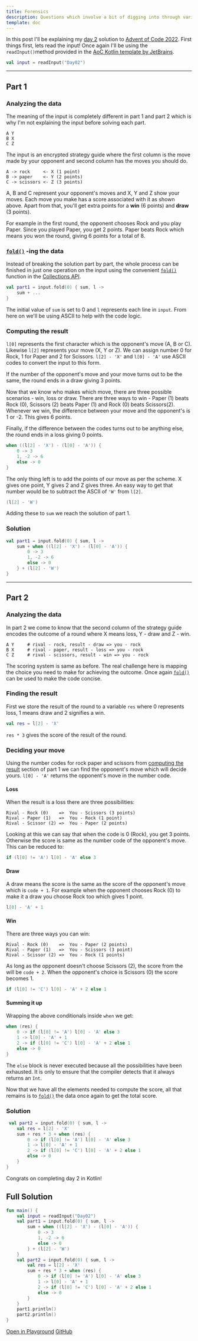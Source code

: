 ```yaml
---
title: Forensics
description: Questions which involve a bit of digging into through various methods.
template: doc
---
```

In this post I'll be explaining my [day 2](https://adventofcode.com/2022/day/2)
solution to [Advent of Code 2022](https://adventofcode.com/2022). First things first,
lets read the input! Once again I'll be using the `readInput()`method provided in the 
[AoC Kotlin template by JetBrains](https://github.com/kotlin-hands-on/advent-of-code-kotlin-template).

```kotlin
val input = readInput("Day02")
```
---
## Part 1

### Analyzing the data
The meaning of the input is completely different in part 1 and part 2 which is why
I'm not explaining the input before solving each part.

```
A Y
B X
C Z
```

The input is an encrypted strategy guide where the first column is the move made by your
opponent and second column has the moves you should do. 

```
A -> rock     <- X (1 point)
B -> paper    <- Y (2 points)
C -> scissors <- Z (3 points)
```
A, B and C represent your opponent's moves and X, Y and Z show your moves. Each move you make
has a score associated with it as shown above. Apart from that, you'll get extra points for
a **win** (6 points) and **draw** (3 points).

For example in the first round, the opponent chooses Rock and you play Paper. Since you played
Paper, you get 2 points. Paper beats Rock which means you won the round, giving 6 points for a
total of 8.

### [`fold()`](https://kotlinlang.org/api/latest/jvm/stdlib/kotlin.collections/fold.html) -ing the data
Instead of breaking the solution part by part, the whole process can be finished in just one
operation on the input using the convenient [`fold()`](https://kotlinlang.org/api/latest/jvm/stdlib/kotlin.collections/fold.html) function in the [Collections API](https://kotlinlang.org/api/latest/jvm/stdlib/kotlin.collections/).

```kotlin
val part1 = input.fold(0) { sum, l ->
    sum + ...
}
```

The initial value of `sum` is set to 0 and `l` represents each line in `input`. From here on we'll
be using ASCII to help with the code logic. 

### Computing the result

`l[0]` represents the first character which is the opponent's
move (A, B or C). Likewise `l[2]` represents your move (X, Y or Z). We can assign number 0 for Rock, 
1 for Paper and 2 for Scissors. `l[2] - 'X'` and `l[0] - 'A'` use ASCII codes to convert the input
to this form. 

If the number of the opponent's move and your move turns out to be the same, the round ends in a draw
giving 3 points.

Now that we know who makes which move, there are three possible scenarios - win, loss or draw.
There are three ways to win - Paper (1) beats Rock (0), Scissors (2) beats Paper (1) and Rock (0)
beats Scissors(2). Whenever we win, the difference between your move and the opponent's is 1 or -2.
This gives 6 points.

Finally, if the difference between the codes turns out to be anything else, the round ends in a loss
giving 0 points.

```kotlin
when ((l[2] - 'X') - (l[0] - 'A')) {
    0 -> 3
    1, -2 -> 6
    else -> 0
}
```
The only thing left is to add the points of our move as per the scheme. X gives one point, Y
gives 2 and Z gives three. An easy way to get that number would be to subtract the ASCII of 
`'W'` from `l[2]`.

```kotlin
(l[2] - 'W')
```

Adding these to `sum` we reach the solution of part 1.

### Solution
```kotlin
val part1 = input.fold(0) { sum, l ->
    sum + when ((l[2] - 'X') - (l[0] - 'A')) {
        0 -> 3
        1, -2 -> 6
        else -> 0
    } + (l[2] - 'W')
}
```
---
## Part 2

### Analyzing the data
In part 2 we come to know that the second column of the strategy guide encodes the outcome of
a round where X means loss, Y - draw and Z - win.

```
A Y     # rival - rock, result - draw => you - rock
B X     # rival - paper, result - loss => you - rock 
C Z     # rival - scissors, result - win => you - rock
```

The scoring system is same as before. The real challenge here is mapping the choice you need to
make for achieving the outcome. Once again [`fold()`](#fold--ing-the-data) can be used to make the code concise.


### Finding the result
First we store the result of the round to a variable `res` where 0 represents loss, 1 means draw
and 2 signifies a win.

```kotlin
val res = l[2] - 'X'
```

`res * 3` gives the score of the result of the round.

### Deciding your move
Using the number codes for rock paper and scissors from [computing the result](#computing-the-result)
section of part 1 we can find the opponent's move which will decide yours. `l[0] - 'A'` returns the
opponent's move in the number code.

#### Loss
When the result is a loss there are three possibilities:
```
Rival - Rock (0)    =>  You - Scissors (3 points)
Rival - Paper (1)   =>  You - Rock (1 point)
Rival - Scissor (2) =>  You - Paper (2 points)

```
Looking at this we can say that when the code is 0 (Rock), you get 3 points. Otherwise the score 
is same as the number code of the opponent's move. This can be reduced to:
```kotlin
if (l[0] != 'A') l[0] - 'A' else 3
```

#### Draw
A draw means the score is the same as the score of the opponent's move which is `code + 1`. For example
when the opponent chooses Rock (0) to make it a draw you choose Rock too which gives 1 point.
```kotlin
l[0] - 'A' + 1
```

#### Win
There are three ways you can win:
```
Rival - Rock (0)    =>  You - Paper (2 points)
Rival - Paper (1)   =>  You - Scissors (3 point)
Rival - Scissor (2) =>  You - Rock (1 points)
```
As long as the opponent doesn't choose Scissors (2), the score from the will be `code + 2`. When
the opponent's choice is Scissors (0) the score becomes 1. 
```kotlin
if (l[0] != 'C') l[0] - 'A' + 2 else 1
```

#### Summing it up
Wrapping the above conditionals inside `when` we get: 
```kotlin
when (res) {
    0 -> if (l[0] != 'A') l[0] - 'A' else 3
    1 -> l[0] - 'A' + 1
    2 -> if (l[0] != 'C') l[0] - 'A' + 2 else 1
    else -> 0
}
```
The `else` block is never executed because all the possibilities have been exhausted. It is only
to ensure that the compiler detects that it always returns an `Int`.

Now that we have all the elements needed to compute the score, all that remains is to 
[`fold()`](#fold--ing-the-data) the data once again to get the total score.

### Solution


```kotlin
 val part2 = input.fold(0) { sum, l ->
    val res = l[2] - 'X'
    sum + res * 3 + when (res) {
        0 -> if (l[0] != 'A') l[0] - 'A' else 3
        1 -> l[0] - 'A' + 1
        2 -> if (l[0] != 'C') l[0] - 'A' + 2 else 1
        else -> 0
    }
}
```
Congrats on completing day 2 in Kotlin!

## Full Solution
```kotlin
fun main() {
    val input = readInput("Day02")
    val part1 = input.fold(0) { sum, l ->
        sum + when ((l[2] - 'X') - (l[0] - 'A')) {
            0 -> 3
            1, -2 -> 6
            else -> 0
        } + (l[2] - 'W')
    }
    val part2 = input.fold(0) { sum, l ->
        val res = l[2] - 'X'
        sum + res * 3 + when (res) {
            0 -> if (l[0] != 'A') l[0] - 'A' else 3
            1 -> l[0] - 'A' + 1
            2 -> if (l[0] != 'C') l[0] - 'A' + 2 else 1
            else -> 0
        }
    }
    part1.println()
    part2.println()
}
```
[Open in Playground](https://pl.kotl.in/4LsjxicmI) [GitHub](https://github.com/Sasikuttan2163/AoC-2022-Solutions-In-Kotlin/blob/main/src/Day02.kt)
